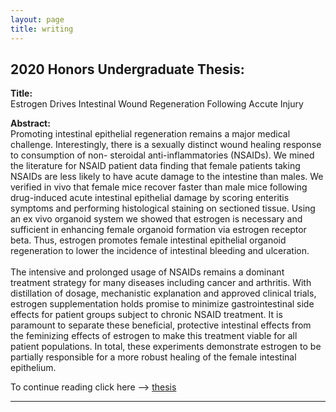 ```yaml
---
layout: page
title: writing
---
```


## 2020 Honors Undergraduate Thesis: 
**Title:**<br>
Estrogen Drives Intestinal Wound Regeneration Following Accute Injury

**Abstract:**<br> 
Promoting intestinal epithelial regeneration remains a major medical challenge. Interestingly, there is a sexually distinct wound healing response to consumption of non- steroidal anti-inflammatories (NSAIDs). We mined the literature for NSAID patient data finding that female patients taking NSAIDs are less likely to have acute damage to the intestine than males. We verified in vivo that female mice recover faster than male mice following drug-induced acute intestinal epithelial damage by scoring enteritis symptoms and performing histological staining on sectioned tissue. Using an ex vivo organoid system we showed that estrogen is necessary and sufficient in enhancing female organoid formation via estrogen receptor beta. Thus, estrogen promotes female intestinal epithelial organoid regeneration to lower the incidence of intestinal bleeding and ulceration.
<br><br>The intensive and prolonged usage of NSAIDs remains a dominant treatment strategy for many diseases including cancer and arthritis. With distillation of dosage, mechanistic explanation and approved clinical trials, estrogen supplementation holds promise to minimize gastrointestinal side effects for patient groups subject to chronic NSAID treatment. It is paramount to separate these beneficial, protective intestinal effects from the feminizing effects of estrogen to make this treatment viable for all patient populations. In total, these experiments demonstrate estrogen to be partially responsible for a more robust healing of the female intestinal epithelium.

To continue reading click here --> [thesis](https://github.com/lenpaul/Millennial/issues/new)

<hr>
